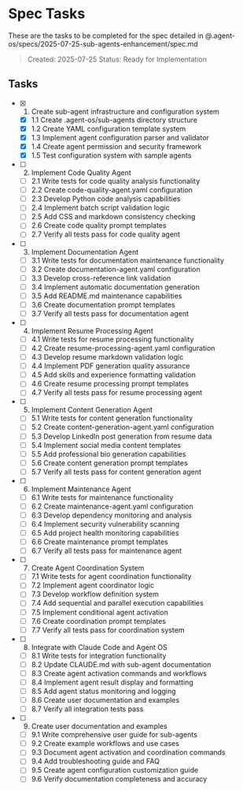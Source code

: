 # Spec Tasks

These are the tasks to be completed for the spec detailed in @.agent-os/specs/2025-07-25-sub-agents-enhancement/spec.md

> Created: 2025-07-25
> Status: Ready for Implementation

## Tasks

- [x] 1. Create sub-agent infrastructure and configuration system
  - [x] 1.1 Create .agent-os/sub-agents directory structure
  - [x] 1.2 Create YAML configuration template system
  - [x] 1.3 Implement agent configuration parser and validator
  - [x] 1.4 Create agent permission and security framework
  - [x] 1.5 Test configuration system with sample agents

- [ ] 2. Implement Code Quality Agent
  - [ ] 2.1 Write tests for code quality analysis functionality
  - [ ] 2.2 Create code-quality-agent.yaml configuration
  - [ ] 2.3 Develop Python code analysis capabilities
  - [ ] 2.4 Implement batch script validation logic
  - [ ] 2.5 Add CSS and markdown consistency checking
  - [ ] 2.6 Create code quality prompt templates
  - [ ] 2.7 Verify all tests pass for code quality agent

- [ ] 3. Implement Documentation Agent
  - [ ] 3.1 Write tests for documentation maintenance functionality
  - [ ] 3.2 Create documentation-agent.yaml configuration
  - [ ] 3.3 Develop cross-reference link validation
  - [ ] 3.4 Implement automatic documentation generation
  - [ ] 3.5 Add README.md maintenance capabilities
  - [ ] 3.6 Create documentation prompt templates
  - [ ] 3.7 Verify all tests pass for documentation agent

- [ ] 4. Implement Resume Processing Agent
  - [ ] 4.1 Write tests for resume processing functionality
  - [ ] 4.2 Create resume-processing-agent.yaml configuration
  - [ ] 4.3 Develop resume markdown validation logic
  - [ ] 4.4 Implement PDF generation quality assurance
  - [ ] 4.5 Add skills and experience formatting validation
  - [ ] 4.6 Create resume processing prompt templates
  - [ ] 4.7 Verify all tests pass for resume processing agent

- [ ] 5. Implement Content Generation Agent
  - [ ] 5.1 Write tests for content generation functionality
  - [ ] 5.2 Create content-generation-agent.yaml configuration
  - [ ] 5.3 Develop LinkedIn post generation from resume data
  - [ ] 5.4 Implement social media content templates
  - [ ] 5.5 Add professional bio generation capabilities
  - [ ] 5.6 Create content generation prompt templates
  - [ ] 5.7 Verify all tests pass for content generation agent

- [ ] 6. Implement Maintenance Agent
  - [ ] 6.1 Write tests for maintenance functionality
  - [ ] 6.2 Create maintenance-agent.yaml configuration
  - [ ] 6.3 Develop dependency monitoring and analysis
  - [ ] 6.4 Implement security vulnerability scanning
  - [ ] 6.5 Add project health monitoring capabilities
  - [ ] 6.6 Create maintenance prompt templates
  - [ ] 6.7 Verify all tests pass for maintenance agent

- [ ] 7. Create Agent Coordination System
  - [ ] 7.1 Write tests for agent coordination functionality
  - [ ] 7.2 Implement agent coordinator logic
  - [ ] 7.3 Develop workflow definition system
  - [ ] 7.4 Add sequential and parallel execution capabilities
  - [ ] 7.5 Implement conditional agent activation
  - [ ] 7.6 Create coordination prompt templates
  - [ ] 7.7 Verify all tests pass for coordination system

- [ ] 8. Integrate with Claude Code and Agent OS
  - [ ] 8.1 Write tests for integration functionality
  - [ ] 8.2 Update CLAUDE.md with sub-agent documentation
  - [ ] 8.3 Create agent activation commands and workflows
  - [ ] 8.4 Implement agent result display and formatting
  - [ ] 8.5 Add agent status monitoring and logging
  - [ ] 8.6 Create user documentation and examples
  - [ ] 8.7 Verify all integration tests pass

- [ ] 9. Create user documentation and examples
  - [ ] 9.1 Write comprehensive user guide for sub-agents
  - [ ] 9.2 Create example workflows and use cases
  - [ ] 9.3 Document agent activation and coordination commands
  - [ ] 9.4 Add troubleshooting guide and FAQ
  - [ ] 9.5 Create agent configuration customization guide
  - [ ] 9.6 Verify documentation completeness and accuracy